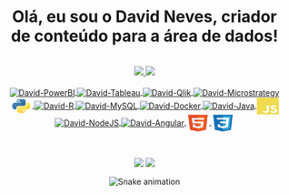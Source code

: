 <h1 align="center"> Olá, eu sou o David Neves, criador de conteúdo para a área de dados! </h1>

<br>

<div align="center">
  <a href="https://github.com/davidneves11">
  <img height="180em" src="https://github-readme-stats.vercel.app/api?username=davidneves11&show_icons=true&theme=algolia&include_all_commits=true&count_private=true"/>
  <img height="180em" src="https://github-readme-stats.vercel.app/api/top-langs/?username=davidneves11&layout=compact&langs_count=7&theme=algolia"/>
</div>
  
<!--  Ícones -->
<div style="display: inline_block" align="center"><br>
  <img align="center" alt="David-PowerBI" height="45" width="40" src="https://www.gabo.de/wp-content/uploads/2020/12/Power-BI_256x256.png">
  <img align="center" alt="David-Tableau" height="30" width="40" src="https://cdn.worldvectorlogo.com/logos/tableau-software.svg">
  <img align="center" alt="David-Qlik" height="30" width="30" src="https://www.fitanalytics.com.br/wp-content/uploads/2019/04/qlik-q.png">
  <img align="center" alt="David-Microstrategy" height="30" width="30" src="https://pbs.twimg.com/profile_images/1450161344053981195/CP78dmGz_400x400.png">
  <img align="center" alt="David-Python" height="30" width="40" src="https://raw.githubusercontent.com/devicons/devicon/master/icons/python/python-original.svg">
  <img align="center" alt="David-R" height="30" width="40" src="https://cdn.jsdelivr.net/gh/devicons/devicon/icons/r/r-original.svg">
  <img align="center" alt="David-MySQL" height="45" width="45" src="https://cdn.jsdelivr.net/gh/devicons/devicon/icons/mysql/mysql-original-wordmark.svg">
  <img align="center" alt="David-Docker" height="45" width="45" src="https://cdn.jsdelivr.net/gh/devicons/devicon/icons/docker/docker-original.svg">
  <img align="center" alt="David-Java" height="30" width="40" src="https://cdn.jsdelivr.net/gh/devicons/devicon/icons/java/java-original-wordmark.svg">
  <img align="center" alt="David-Js" height="30" width="40" src="https://raw.githubusercontent.com/devicons/devicon/master/icons/javascript/javascript-plain.svg">
  <img align="center" alt="David-NodeJS" height="45" width="45" src="https://cdn.jsdelivr.net/gh/devicons/devicon/icons/nodejs/nodejs-plain-wordmark.svg">
  <img align="center" alt="David-Angular" height="30" width="40" src="https://cdn.jsdelivr.net/gh/devicons/devicon/icons/angularjs/angularjs-original.svg">
  <img align="center" alt="David-HTML" height="30" width="40" src="https://raw.githubusercontent.com/devicons/devicon/master/icons/html5/html5-original.svg">
  <img align="center" alt="David-CSS" height="30" width="40" src="https://raw.githubusercontent.com/devicons/devicon/master/icons/css3/css3-original.svg">
</div>
  
##
<br>
<div align="center"> 
  <a href = "mailto:davidneves@id.uff.br"><img src="https://img.shields.io/badge/-Gmail-%23333?style=for-the-badge&logo=gmail&logoColor=white" target="_blank"></a>
  <a href="https://www.linkedin.com/in/david-neves-alura/" target="_blank"><img src="https://img.shields.io/badge/-LinkedIn-%230077B5?style=for-the-badge&logo=linkedin&logoColor=white" target="_blank"></a> 
 
  ![Snake animation](https://github.com/davidneves11/davidneves11/blob/output/github-contribution-grid-snake.svg)
 
</div>
